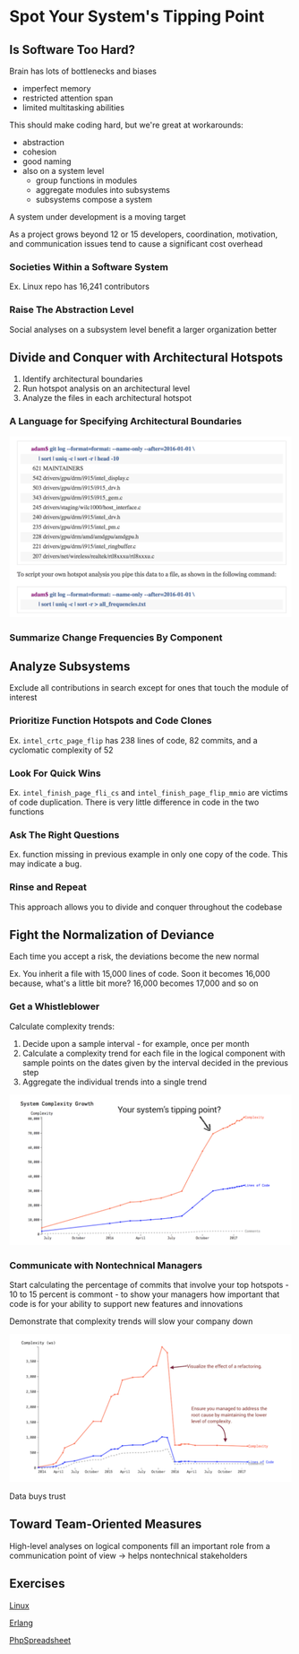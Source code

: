 # Spot Your System's Tipping Point

## Is Software Too Hard?

Brain has lots of bottlenecks and biases
- imperfect memory
- restricted attention span
- limited multitasking abilities

This should make coding hard, but we're great at workarounds:
- abstraction
- cohesion
- good naming
- also on a system level
    - group functions in modules
    - aggregate modules into subsystems
    - subsystems compose a system

A system under development is a moving target

As a project grows beyond 12 or 15 developers, coordination, motivation, and communication issues tend to cause a significant cost overhead

### Societies Within a Software System

Ex. Linux repo has 16,241 contributors

### Raise The Abstraction Level

Social analyses on a subsystem level benefit a larger organization better

## Divide and Conquer with Architectural Hotspots

1) Identify architectural boundaries
2) Run hotspot analysis on an architectural level
3) Analyze the files in each architectural hotspot

### A Language for Specifying Architectural Boundaries

![hotspots](ch6_hotspots.png "hotspots")

### Summarize Change Frequencies By Component

## Analyze Subsystems

Exclude all contributions in search except for ones that touch the module of interest

### Prioritize Function Hotspots and Code Clones

Ex. `intel_crtc_page_flip` has 238 lines of code, 82 commits, and a cyclomatic complexity of 52

### Look For Quick Wins

Ex. `intel_finish_page_fli_cs` and `intel_finish_page_flip_mmio` are victims of code duplication. There is very little difference in code in the two functions

### Ask The Right Questions

Ex. function missing in previous example in only one copy of the code. This may indicate a bug.

### Rinse and Repeat

This approach allows you to divide and conquer throughout the codebase

## Fight the Normalization of Deviance

Each time you accept a risk, the deviations become the new normal

Ex. You inherit a file with 15,000 lines of code. Soon it becomes 16,000 because, what's a little bit more? 16,000 becomes 17,000 and so on

### Get a Whistleblower

Calculate complexity trends:

1) Decide upon a sample interval - for example, once per month
2) Calculate a complexity trend for each file in the logical component with sample points on the dates given by the interval decided in the previous step
3) Aggregate the individual trends into a single trend

![tipping point](ch6_tipping_point.png "tipping point")

### Communicate with Nontechnical Managers

Start calculating the percentage of commits that involve your top hotspots - 10 to 15 percent is commont - to show your managers how important that code is for your ability to support new features and innovations

Demonstrate that complexity trends will slow your company down

![refactoring](ch6_refactoring.png "refactoring")

Data buys trust

## Toward Team-Oriented Measures

High-level analyses on logical components fill an important role from a communication point of view -> helps nontechnical stakeholders

## Exercises

[Linux](https://codescene.io/projects/1740/jobs/4358/results/code/hotspots/system-map)

[Erlang](https://codescene.io/projects/1707/jobs/4289/results/files/internal-temporal-coupling?file-name=otp/erts/emulator/beam/erl_process.c)

[PhpSpreadsheet](https://codescene.io/projects/1579/jobs/4888/results/scope/system-trends/by-component)
